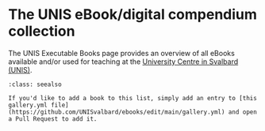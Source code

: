 # The UNIS eBook/digital compendium collection

The UNIS Executable Books page provides an overview of all eBooks available and/or used for teaching at the [University Centre in Svalbard (UNIS)](https://unis.no).

```{admonition} One missing?
:class: seealso

If you'd like to add a book to this list, simply add an entry to [this gallery.yml file](https://github.com/UNISvalbard/ebooks/edit/main/gallery.yml) and open a Pull Request to add it.
```

```{include} gallery.txt
```
